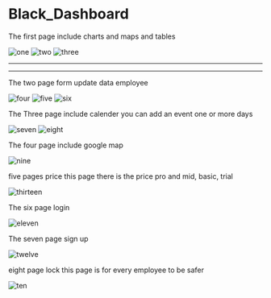 # Black_Dashboard


The first page include charts and maps and tables

![one](https://github.com/Youhana-Gergis/Black_Dashboard/assets/124525093/41ae85a1-8206-41d3-aef2-84fefe53c525)
![two](https://github.com/Youhana-Gergis/Black_Dashboard/assets/124525093/d312b45f-15e8-4561-b57f-b645ed66229c)
![three](https://github.com/Youhana-Gergis/Black_Dashboard/assets/124525093/835987e5-f134-4163-ab6a-e7a7173258c1)


***************************************************************************************
***************************************************************************************

The two page form update data employee


![four](https://github.com/Youhana-Gergis/Black_Dashboard/assets/124525093/59ff4f53-4b3c-4f00-9d8a-fbc3f052098b)
![five](https://github.com/Youhana-Gergis/Black_Dashboard/assets/124525093/25941946-9838-4348-b6bf-69abd77cf10f)
![six](https://github.com/Youhana-Gergis/Black_Dashboard/assets/124525093/d13c8887-3c9c-4ca9-82e4-23ed34552a75)


The Three  page  include calender you can add an event one or more days

![seven](https://github.com/Youhana-Gergis/Black_Dashboard/assets/124525093/1adb0876-ced9-4ef3-9cd2-2b50bce832c2)
![eight](https://github.com/Youhana-Gergis/Black_Dashboard/assets/124525093/2d358812-9d45-433c-88f6-ef32737bfea8)

The four page include google map

![nine](https://github.com/Youhana-Gergis/Black_Dashboard/assets/124525093/58847bd8-6318-4823-a2ec-1bb6e778cd71)


five pages price this page there is the price pro and mid, basic, trial

![thirteen](https://github.com/Youhana-Gergis/Black_Dashboard/assets/124525093/ba859af9-9476-4964-b606-6a2fe3695396)


The six page login

![eleven](https://github.com/Youhana-Gergis/Black_Dashboard/assets/124525093/fa596755-f7b6-4520-a08e-71f51f9716ca)


The seven page sign up

![twelve](https://github.com/Youhana-Gergis/Black_Dashboard/assets/124525093/7ff6cac4-a28a-4ba5-b1cb-3bf8cc001f95)


eight page lock this page is for every employee to be safer

![ten](https://github.com/Youhana-Gergis/Black_Dashboard/assets/124525093/5bedf548-295e-4a92-b63c-d278c779e4c2)
